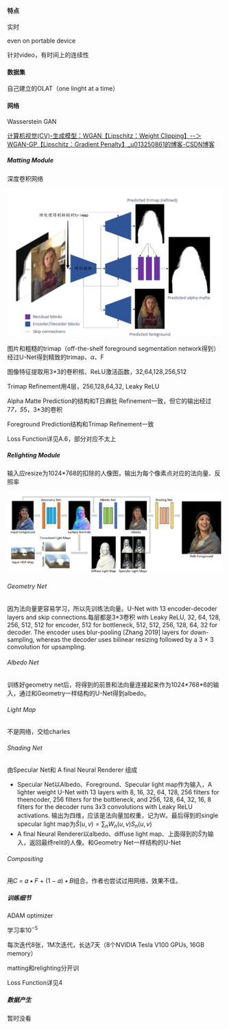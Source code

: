 #### 特点

实时

even on portable device

针对video，有时间上的连续性

#### 数据集

自己建立的OLAT（one linght at a time）

#### 网络

Wasserstein GAN

[计算机视觉(CV)-生成模型：WGAN【Lipschitz：Weight Clipping】--＞ WGAN-GP【Lipschitz：Gradient Penalty】_u013250861的博客-CSDN博客](https://blog.csdn.net/u013250861/article/details/112130221)



##### Matting Module

深度卷积网络

![matting module](./assets/images/Snipaste_2022-08-19_13-40-08.png)

图片和粗糙的trimap（off-the-shelf foreground segmentation network得到）经过U-Net得到精致的trimap、$\alpha$、F

图像特征提取用3*3的卷积核、ReLU激活函数，32,64,128,256,512

Trimap Refinement用4层，256,128,64,32, Leaky ReLU

Alpha Matte Prediction的结构和T日麻批 Refinement一致，但它的输出经过7*7，5*5，3*3的卷积

Foreground Prediction结构和Trimap Refinement一致

Loss Function详见A.6，部分对应不太上

##### Relighting Module

输入应resize为1024*768的扣除的人像图，输出为每个像素点对应的法向量、反照率

![Relighting Module](./assets/images/Snipaste_2022-08-19_14-27-55.png)

###### Geometry Net

因为法向量更容易学习，所以先训练法向量。U-Net with 13 encoder-decoder layers and skip connections.每层都是3*3卷积 with Leaky ReLU, 32, 64, 128, 256, 512, 512 for encoder, 512 for bottleneck, 512, 512, 256, 128, 64, 32 for decoder. The encoder uses blur-pooling [Zhang 2019] layers for down-sampling, whereas the decoder uses bilinear resizing followed by a 3 × 3 convolution for upsampling. 

###### Albedo Net

训练好geometry net后，将得到的前景和法向量连接起来作为1024\*768\*6的输入，通过和Geometry一样结构的U-Net得到albedo。

###### Light Map

不是网络，交给charles

###### Shading Net

由Specular Net和 A final Neural Renderer 组成

* Specular Net以Albedo、Foreground、Specular light map作为输入，A lighter weight U-Net with 13 layers with 8, 16, 32, 64, 128, 256 filters for theencoder, 256 filters for the bottleneck, and 256, 128, 64, 32, 16, 8 filters for the decoder runs 3𝑥3 convolutions with Leaky ReLU activations. 输出为四维，应该是法向量加权重，记为W。最后得到的single specular light map为$\hat S(u,v)=\sum_nW_n(u,v)S_n(u,v)$
* A final Neural Renderer以albedo、diffuse light map、上面得到的$\hat S$为输入，返回最终relit的人像。和Geometry Net一样结构的U-Net

###### Compositing

用𝐶 = 𝛼 ∗ 𝐹 + (1 − 𝛼) ∗ 𝐵组合。作者也尝试过用网络，效果不佳。

##### 训练细节

ADAM optimizer

学习率$10^{-5}$

每次迭代8张，1M次迭代，长达7天（8个NVIDIA Tesla V100 GPUs, 16GB memory）

matting和relighting分开训

Loss Function详见4

##### 数据产生

暂时没看